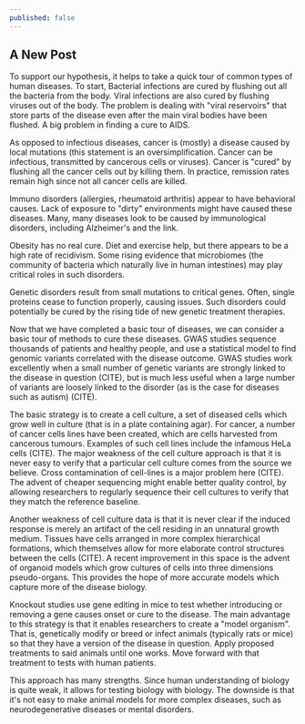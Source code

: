 ```yaml
---
published: false
---
```

## A New Post

  To support our hypothesis, it helps to take a quick tour of common types
  of human diseases.
  To start, Bacterial infections are cured by flushing out all the bacteria
  from the body. Viral infections are also cured by flushing viruses out of
  the body. The problem is dealing with "viral reservoirs" that store parts
  of the disease even after the main viral bodies have been flushed. A big
  problem in finding a cure to AIDS.

  As opposed to infectious diseases, cancer is (mostly) a disease caused by
  local mutations (this statement is an oversimplification. Cancer can be
  infectious, transmitted by cancerous cells or viruses). Cancer is "cured"
  by flushing all the cancer cells out by killing them. In practice,
  remission rates remain high since not all cancer cells are killed.

  Immuno disorders (allergies, rheumatoid arthritis) appear to have
  behavioral causes. Lack of exposure to "dirty" environments might have
  caused these diseases. Many, many diseases look to be caused by
  immunological disorders, including Alzheimer's and the link.

  Obesity has no real cure. Diet and exercise help, but there appears to be
  a high rate of recidivism. Some rising evidence that microbiomes (the
  community of bacteria which naturally live in human intestines) may play
  critical roles in such disorders.

  Genetic disorders result from small mutations to critical genes. Often,
  single proteins cease to function properly, causing issues. Such
  disorders could potentially be cured by the rising tide of new genetic
  treatment therapies.

  Now that we have completed a basic tour of diseases, we can consider a
  basic tour of methods to cure these diseases. GWAS studies sequence
  thousands of patients and healthy people, and use a statistical model to
  find genomic variants correlated with the disease outcome. GWAS studies
  work excellently when a small number of genetic variants are strongly
  linked to the disease in question (CITE), but is much less useful when a
  large number of variants are loosely linked to the disorder (as is the
  case for diseases such as autism) (CITE).

  The basic strategy is to create a cell culture, a set of diseased cells
  which grow well in culture (that is in a plate containing agar). For
  cancer, a number of cancer cells lines have been created, which are cells
  harvested from cancerous tumours. Examples of such cell lines include the
  infamous HeLa cells (CITE). The major weakness of the cell culture
  approach is that it is never easy to verify that a particular cell
  culture comes from the source we believe. Cross contamination of
  cell-lines is a major problem here (CITE). The advent of cheaper
  sequencing might enable better quality control, by allowing researchers
  to regularly sequence their cell cultures to verify that they match the
  reference baseline. 

  Another weakness of cell culture data is that it is never clear if the
  induced response is merely an artifact of the cell residing in an
  unnatural growth medium. Tissues have cells arranged in more complex
  hierarchical formations, which themselves allow for more elaborate
  control structures between the cells (CITE). A recent improvement in this
  space is the advent of organoid models which grow cultures of cells into
  three dimensions pseudo-organs. This provides the hope of more accurate
  models which capture more of the disease biology.

  Knockout studies use gene editing in mice to test whether introducing or
  removing a gene causes onset or cure to the disease. The main advantage
  to this strategy is that it enables researchers to create a "model
  organism". That is, genetically modify or breed or infect animals
  (typically rats or mice) so that they have a version of the disease in
  question. Apply proposed treatments to said animals until one works. Move
  forward with that treatment to tests with human patients.

  This approach has many strengths. Since human understanding of biology is
  quite weak, it allows for testing biology with biology. The downside is
  that it's not easy to make animal models for more complex diseases, such
  as neurodegenerative diseases or mental disorders.
